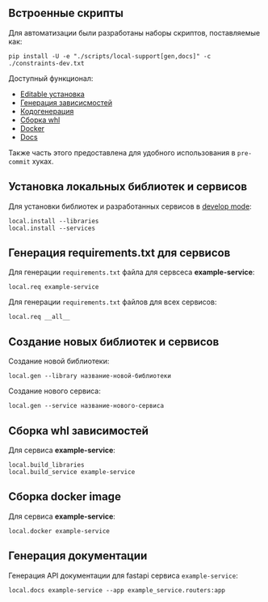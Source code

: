 Встроенные скрипты
---------------------

Для автоматизации были разработаны наборы скриптов, поставляемые как:
```commandline
pip install -U -e "./scripts/local-support[gen,docs]" -с ./constraints-dev.txt
```
Доступный функционал:
- [Editable установка](#install)
- [Генерация зависисмостей](#requirements)
- [Кодогенерация](#codegen)
- [Сборка whl](#whls)
- [Docker](#docker)
- [Docs](#docs)

Также часть этого предоставлена для удобного использования в `pre-commit` хуках.

<a name="install"><h2>Установка локальных библиотек и сервисов</h2></a>
Для установки библиотек и разработанных сервисов в
[develop mode](https://pip.pypa.io/en/stable/topics/local-project-installs/#editable-installs):
```commandline
local.install --libraries
local.install --services
```

<a name="requirements"><h2>Генерация requirements.txt для сервисов</h2></a>
Для генерации `requirements.txt` файла для сервсеса **example-service**:
```commandline
local.req example-service
```
Для генерации `requirements.txt` файлов для всех сервисов:
```commandline
local.req __all__
```

<a name="codegen"><h2>Создание новых библиотек и сервисов</h2></a>
Создание новой библиотеки:
```commandline
local.gen --library название-новой-библиотеки
```
Создание нового сервиса:
```commandline
local.gen --service название-нового-сервиса
```

<a name="whls"><h2>Сборка whl зависимостей</h2></a>
Для сервиса **example-service**:
```commandline
local.build_libraries
local.build_service example-service
```

<a name="docker"><h2>Сборка docker image</h2></a>
Для сервиса **example-service**:
```commandline
local.docker example-service
```

<a name="docs"><h2>Генерация документации</h2></a>
Генерация API документации для fastapi сервиса `example-service`:
```commandline
local.docs example-service --app example_service.routers:app
```
